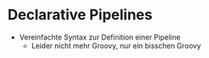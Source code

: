 # Declarative Pipelines

* Vereinfachte Syntax zur Definition einer Pipeline
  * Leider nicht mehr Groovy, nur ein bisschen Groovy
